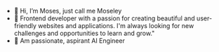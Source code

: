 - 👋 Hi, I’m Moses, just call me Moseley 
- 👀 Frontend developer with a passion for creating beautiful and user-friendly websites and applications. I'm always looking for new challenges and opportunities to learn and grow."
- 🌱 Am passionate, aspirant AI Engineer

<!---
Princecodes4115/Princecodes4115 is a ✨ special ✨ repository because its `README.md` (this file) appears on your GitHub profile.
You can click the Preview link to take a look at your changes.
--->
